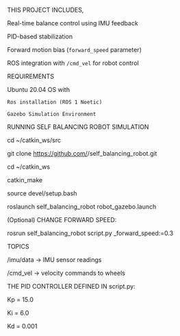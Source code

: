 THIS PROJECT INCLUDES,

  Real-time balance control using IMU feedback
	
  PID-based stabilization
	
  Forward motion bias (`forward_speed` parameter)
	
  ROS integration with `/cmd_vel` for robot control
	

	
REQUIREMENTS

  Ubuntu 20.04 OS with 
	
    Ros installation (ROS 1 Noetic)
		
    Gazebo Simulation Environment
		

		
RUNNING SELF BALANCING ROBOT SIMULATION

  cd ~/catkin_ws/src
	
  git clone https://github.com/<harisharandangi>/self_balancing_robot.git
	
  cd ~/catkin_ws

  catkin_make
	
  source devel/setup.bash

  roslaunch self_balancing_robot robot_gazebo.launch

	
(Optional) CHANGE FORWARD SPEED:

  rosrun self_balancing_robot script.py _forward_speed:=0.3

	
TOPICS

  /imu/data → IMU sensor readings
	
  /cmd_vel → velocity commands to wheels

	
THE PID CONTROLLER DEFINED IN script.py:

  Kp = 15.0
	
  Ki = 6.0
	
  Kd = 0.001
